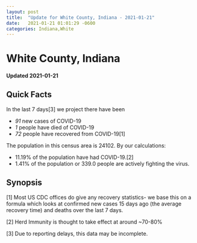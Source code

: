 ```yaml
---
layout: post
title:  "Update for White County, Indiana - 2021-01-21"
date:   2021-01-21 01:01:29 -0600
categories: Indiana,White
---
```


# White County, Indiana
#### Updated 2021-01-21

## Quick Facts

In the last 7 days[3] we project there have been
- *91* new cases of COVID-19
- *1* people have died of COVID-19
- *72* people have recovered from COVID-19[1]

The population in this census area is 24102. By our calculations:
- 11.19% of the population have had COVID-19.[2]
- 1.41% of the population or 339.0 people are actively fighting the virus.

## Synopsis




[1] Most US CDC offices do give any recovery statistics- we base this on a formula which looks at confirmed new cases
15 days ago (the average recovery time) and deaths over the last 7 days.

[2] Herd Immunity is thought to take effect at around ~70-80%

[3] Due to reporting delays, this data may be incomplete.
 
    